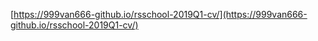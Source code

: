 [https://999van666-github.io/rsschool-2019Q1-cv/](https://999van666-github.io/rsschool-2019Q1-cv/) 

